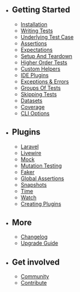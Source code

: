 - ## Getting Started
    - [Installation](/docs/installation)
	- [Writing Tests](/docs/writing-tests)
	- [Underlying Test Case](/docs/underlying-test-case)
	- [Assertions](/docs/assertions)
	- [Expectations](/docs/expectations)
	- [Setup And Teardown](/docs/setup-and-teardown)
	- [Higher Order Tests](/docs/higher-order-tests)
	- [Custom Helpers](/docs/helpers)
	- [IDE Plugins](/docs/ide-plugins)
	- [Exceptions & Errors](/docs/exceptions-and-errors)
	- [Groups Of Tests](/docs/groups)
	- [Skipping Tests](/docs/skipping-tests)
	- [Datasets](/docs/datasets)
	- [Coverage](/docs/coverage)
	- [CLI Options](/docs/cli-options)
- ## Plugins
	- [Laravel](/docs/plugins/laravel)
	- [Livewire](/docs/plugins/livewire)
	- [Mock](/docs/plugins/mock)
	- [Mutation Testing](/docs/plugins/mutation-testing)
	- [Faker](/docs/plugins/faker)
	- [Global Assertions](/docs/plugins/global-assertions)
	- [Snapshots](/docs/plugins/snapshots)
	- [Time](/docs/plugins/time)
	- [Watch](/docs/plugins/watch)
	- [Creating Plugins](/docs/plugins/creating-plugins)
- ## More
	- [Changelog](/docs/changelog)
	- [Upgrade Guide](/docs/upgrade-guide)
- ## Get involved
	- [Community](/docs/community)
	- [Contribute](/docs/contribute)
